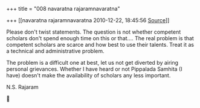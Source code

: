 +++
title = "008 navaratna rajaramnavaratna"

+++
[[navaratna rajaramnavaratna	2010-12-22, 18:45:56 [Source](https://groups.google.com/g/bvparishat/c/KynLtHRPA68)]]





 Please don't twist statements. The question is not whether competent scholars don't spend enough time on this or that.... The real problem is that competent scholars are scarce and how best to use their talents. Treat it as a technical and administrative problem.



 The problem is a difficult one at best, let us not get diverted by airing personal grievances. Whether I have heard or not Pippalada Samhita (I have) doesn't make the availability of scholars any less important.



N.S. Rajaram  
  




